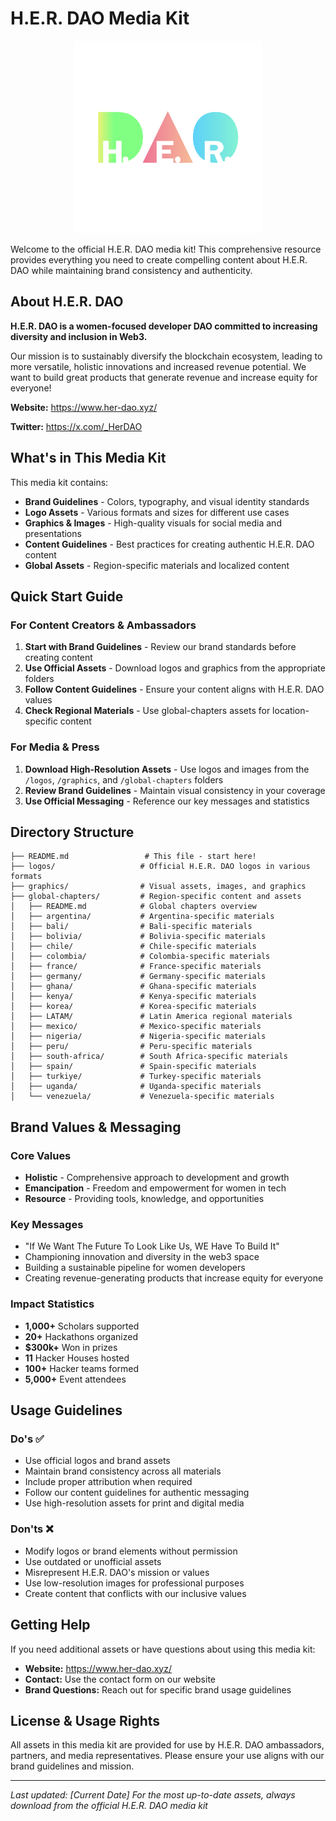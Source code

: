 # H.E.R. DAO Media Kit

<div align="center">
  <img src="logos/her dao colour dots.svg" alt="H.E.R. DAO Logo" width="300">
</div>

Welcome to the official H.E.R. DAO media kit! This comprehensive resource provides everything you need to create compelling content about H.E.R. DAO while maintaining brand consistency and authenticity.

## About H.E.R. DAO

**H.E.R. DAO is a women-focused developer DAO committed to increasing diversity and inclusion in Web3.**

Our mission is to sustainably diversify the blockchain ecosystem, leading to more versatile, holistic innovations and increased revenue potential. We want to build great products that generate revenue and increase equity for everyone!

**Website:** https://www.her-dao.xyz/

**Twitter:** https://x.com/_HerDAO 

## What's in This Media Kit

This media kit contains:

- **Brand Guidelines** - Colors, typography, and visual identity standards
- **Logo Assets** - Various formats and sizes for different use cases
- **Graphics & Images** - High-quality visuals for social media and presentations
- **Content Guidelines** - Best practices for creating authentic H.E.R. DAO content
- **Global Assets** - Region-specific materials and localized content

## Quick Start Guide

### For Content Creators & Ambassadors

1. **Start with Brand Guidelines** - Review our brand standards before creating content
2. **Use Official Assets** - Download logos and graphics from the appropriate folders
3. **Follow Content Guidelines** - Ensure your content aligns with H.E.R. DAO values
4. **Check Regional Materials** - Use global-chapters assets for location-specific content

### For Media & Press

1. **Download High-Resolution Assets** - Use logos and images from the `/logos`, `/graphics`, and `/global-chapters` folders
2. **Review Brand Guidelines** - Maintain visual consistency in your coverage
3. **Use Official Messaging** - Reference our key messages and statistics

## Directory Structure

```
├── README.md                 # This file - start here!
├── logos/                   # Official H.E.R. DAO logos in various formats
├── graphics/                # Visual assets, images, and graphics
├── global-chapters/         # Region-specific content and assets
│   ├── README.md            # Global chapters overview
│   ├── argentina/           # Argentina-specific materials
│   ├── bali/                # Bali-specific materials
│   ├── bolivia/             # Bolivia-specific materials
│   ├── chile/               # Chile-specific materials
│   ├── colombia/            # Colombia-specific materials
│   ├── france/              # France-specific materials
│   ├── germany/             # Germany-specific materials
│   ├── ghana/               # Ghana-specific materials
│   ├── kenya/               # Kenya-specific materials
│   ├── korea/               # Korea-specific materials
│   ├── LATAM/               # Latin America regional materials
│   ├── mexico/              # Mexico-specific materials
│   ├── nigeria/             # Nigeria-specific materials
│   ├── peru/                # Peru-specific materials
│   ├── south-africa/        # South Africa-specific materials
│   ├── spain/               # Spain-specific materials
│   ├── turkiye/             # Turkey-specific materials
│   ├── uganda/              # Uganda-specific materials
│   └── venezuela/           # Venezuela-specific materials
```

## Brand Values & Messaging

### Core Values
- **Holistic** - Comprehensive approach to development and growth
- **Emancipation** - Freedom and empowerment for women in tech
- **Resource** - Providing tools, knowledge, and opportunities

### Key Messages
- "If We Want The Future To Look Like Us, WE Have To Build It"
- Championing innovation and diversity in the web3 space
- Building a sustainable pipeline for women developers
- Creating revenue-generating products that increase equity for everyone

### Impact Statistics
- **1,000+** Scholars supported
- **20+** Hackathons organized
- **$300k+** Won in prizes
- **11** Hacker Houses hosted
- **100+** Hacker teams formed
- **5,000+** Event attendees

## Usage Guidelines

### Do's ✅
- Use official logos and brand assets
- Maintain brand consistency across all materials
- Include proper attribution when required
- Follow our content guidelines for authentic messaging
- Use high-resolution assets for print and digital media

### Don'ts ❌
- Modify logos or brand elements without permission
- Use outdated or unofficial assets
- Misrepresent H.E.R. DAO's mission or values
- Use low-resolution images for professional purposes
- Create content that conflicts with our inclusive values

## Getting Help

If you need additional assets or have questions about using this media kit:

- **Website:** https://www.her-dao.xyz/
- **Contact:** Use the contact form on our website
- **Brand Questions:** Reach out for specific brand usage guidelines

## License & Usage Rights

All assets in this media kit are provided for use by H.E.R. DAO ambassadors, partners, and media representatives. Please ensure your use aligns with our brand guidelines and mission.

---

*Last updated: [Current Date]*
*For the most up-to-date assets, always download from the official H.E.R. DAO media kit*
